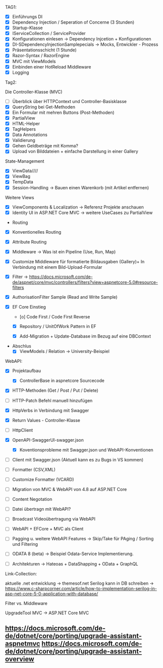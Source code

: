 ﻿TAG1:
- [x] Einführungs DI 
- [x] Dependency Injection / Seperation of Concerne (3 Stunden) 
- [x] Startup-Klasse
- [x] IServiceCollection / ServiceProvider
- [x] Konfigurationen einlesen -> Dependency Injcetion + Konfigurationen
- [x] DI-SDependencyInjectionSamplepecials -> Mocks, Entwickler - Prozess
- [x] Präsentationsschicht (1 Stunde) 
- [x] Razor-Syntax / RazorEngine 
- [x] MVC mit ViewModels
- [x] Einbinden einer HotReload Middleware
- [x] Logging 

Tag2:

Die Controller-Klasse (MVC)
- [ ] Überblick über HTTPContext und Controller-Basisklasse
- [x] QueryString bei Get-Methoden
- [x] Ein Formular mit mehren Buttons (Post-Methoden)
- [x] PartialView
- [x] HTML-Helper
- [x] TagHelpers
- [x] Data Annotations 
- [x] Validierung 
- [x] Gehen Geldbeträge mit Komma?
- [x] Upload von Bilddateien + einfache Darstellung in einer Gallery

State-Management
- [x] ViewData////
- [x] ViewBag
- [x] TempData
- [x] Session-Handling -> Bauen einen Warenkorb (mit Artikel entfernen)

Weitere Views

- [x] ViewComponents & Localization -> Referenz Projekte anschauen
- [x] Identity UI in ASP.NET Core MVC -> weitere UseCases zu PartialView

- Routing
- [x] Konventionelles Routing
- [x] Attribute Routing
- [x] Middleware -> Was ist ein Pipeline (Use, Run, Map)
- [x] Customize Middleware für formatierte Bildausgaben (Gallery)+ In Verbindung mit einem Bild-Upload-Formular

- [x] Filter -> https://docs.microsoft.com/de-de/aspnet/core/mvc/controllers/filters?view=aspnetcore-5.0#resource-filters
- [x] AuthorisationFilter Sample (Read and Write Sample)

- [x] EF Core Einstieg 
  - [o] Code First / Code First Reverse
  - [x] Repository / UnitOfWork Pattern in EF
  - [x] Add-Migration + Update-Database im Bezug auf eine DBContext 


- Abschlus
  - [x] ViewModels / Relation -> University-Beispiel

WebAPI:

- [x] Projektaufbau 
  - [x] ControllerBase in aspnetcore Sourcecode
- [x] HTTP-Methoden (Get / Post / Put / Delete)
- [ ] HTTP-Patch Befehl manuell hinzufügen
- [x] HttpVerbs in Verbindung mit Swagger
- [x] Return Values - Controller-Klasse
- [ ] HttpClient
- [x] OpenAPI-SwaggerUI-swagger.json
  - [x] Koventionsprobleme mit Swagger.json und WebAPI-Konventionen
- [ ] Client mit Swagger.json (Aktuell kann es zu Bugs in VS kommen)
- [ ] Formatter (CSV,XML)
- [ ] Customize Formatter (VCARD)
- [ ] Migration von MVC & WebAPI von 4.8 auf ASP.NET Core
- [ ] Content Negotation
- [ ] Datei übertragn mit WebAPI?
- [ ] Broadcast Videoübertragung via WebAPI
- [ ] WebAPI + EFCore + MVC als Client
- [ ] Pagging u. weitere WebAPI Features -> Skip/Take für PAging / Sorting und Filtering
- [ ] ODATA 8 (beta)  -> Beispiel Odata-Service Implementierung. 
- [ ] Architekturen -> Hateoas + DataShapping + OData + GraphQL








Link-Collection:

aktuelle .net entwicklung -> themesof.net
Serilog kann in DB schreiben -> https://www.c-sharpcorner.com/article/how-to-implementation-serilog-in-asp-net-core-5-0-application-with-database/

Filter vs. Middleware 

UpgradeTool MVC -> ASP.NET Core MVC

https://docs.microsoft.com/de-de/dotnet/core/porting/upgrade-assistant-aspnetmvc
https://docs.microsoft.com/de-de/dotnet/core/porting/upgrade-assistant-overview
- 